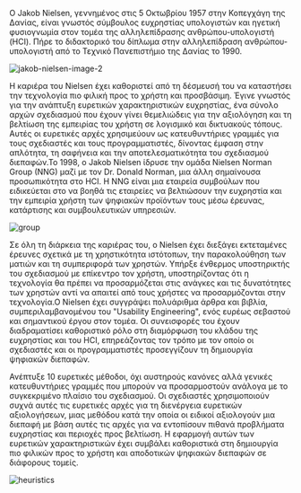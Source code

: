 Ο Jakob Nielsen, γεννημένος στις 5 Οκτωβρίου 1957 στην Κοπεγχάγη της Δανίας, είναι γνωστός σύμβουλος ευχρηστίας υπολογιστών και ηγετική φυσιογνωμία στον τομέα της αλληλεπίδρασης ανθρώπου-υπολογιστή (HCI). Πήρε το διδακτορικό του δίπλωμα στην αλληλεπίδραση ανθρώπου-υπολογιστή από το Τεχνικό Πανεπιστήμιο της Δανίας το 1990.

![jakob-nielsen-image-2](https://github.com/Rstath/site/assets/147249659/a2b8cd03-f70c-437e-91ae-897427064a5a)


Η καριέρα του Nielsen έχει καθοριστεί από τη δέσμευσή του να καταστήσει την τεχνολογία πιο φιλική προς το χρήστη και προσβάσιμη. Έγινε γνωστός για την ανάπτυξη ευρετικών χαρακτηριστικών ευχρηστίας, ένα σύνολο αρχών σχεδιασμού που έχουν γίνει θεμελιώδεις για την αξιολόγηση και τη βελτίωση της εμπειρίας του χρήστη σε λογισμικό και δικτυακούς τόπους. Αυτές οι ευρετικές αρχές χρησιμεύουν ως κατευθυντήριες γραμμές για τους σχεδιαστές και τους προγραμματιστές, δίνοντας έμφαση στην απλότητα, τη σαφήνεια και την αποτελεσματικότητα του σχεδιασμού διεπαφών.Το 1998, ο Jakob Nielsen ίδρυσε την ομάδα Nielsen Norman Group (NNG) μαζί με τον Dr. Donald Norman, μια άλλη σημαίνουσα προσωπικότητα στο HCI. Η NNG είναι μια εταιρεία συμβούλων που ειδικεύεται στο να βοηθά τις εταιρείες να βελτιώσουν την ευχρηστία και την εμπειρία χρήστη των ψηφιακών προϊόντων τους μέσω έρευνας, κατάρτισης και συμβουλευτικών υπηρεσιών.

![group](https://github.com/Rstath/site/assets/147249659/0e38a427-faa0-4015-8fb7-8828b1163f66)

Σε όλη τη διάρκεια της καριέρας του, ο Nielsen έχει διεξάγει εκτεταμένες έρευνες σχετικά με τη χρηστικότητα ιστότοπων, την παρακολούθηση των ματιών και τη συμπεριφορά των χρηστών. Υπήρξε ένθερμος υποστηρικτής του σχεδιασμού με επίκεντρο τον χρήστη, υποστηρίζοντας ότι η τεχνολογία θα πρέπει να προσαρμόζεται στις ανάγκες και τις δυνατότητες των χρηστών αντί να απαιτεί από τους χρήστες να προσαρμόζονται στην τεχνολογία.Ο Nielsen έχει συγγράψει πολυάριθμα άρθρα και βιβλία, συμπεριλαμβανομένου του "Usability Engineering", ενός ευρέως σεβαστού και σημαντικού έργου στον τομέα. Οι συνεισφορές του έχουν διαδραματίσει καθοριστικό ρόλο στη διαμόρφωση του κλάδου της ευχρηστίας και του HCI, επηρεάζοντας τον τρόπο με τον οποίο οι σχεδιαστές και οι προγραμματιστές προσεγγίζουν τη δημιουργία ψηφιακών διεπαφών. 

Ανέπτυξε 10 ευρετικές μέθοδοι, όχι αυστηρούς κανόνες αλλά γενικές κατευθυντήριες γραμμές που μπορούν να προσαρμοστούν ανάλογα με το συγκεκριμένο πλαίσιο του σχεδιασμού. Οι σχεδιαστές χρησιμοποιούν συχνά αυτές τις ευρετικές αρχές για τη διενέργεια ευρετικών αξιολογήσεων, μιας μεθόδου κατά την οποία οι ειδικοί αξιολογούν μια διεπαφή με βάση αυτές τις αρχές για να εντοπίσουν πιθανά προβλήματα ευχρηστίας και περιοχές προς βελτίωση. Η εφαρμογή αυτών των ευρετικών χαρακτηριστικών έχει συμβάλει καθοριστικά στη δημιουργία πιο φιλικών προς το χρήστη και αποδοτικών ψηφιακών διεπαφών σε διάφορους τομείς.

![heuristics](https://github.com/Rstath/site/assets/147249659/dbfe783e-5695-41dd-a13e-655ee85b6aba)
